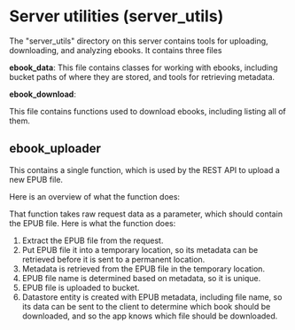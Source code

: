 # Server utilities (server_utils)

The "server_utils" directory on this server contains tools for uploading, downloading, and analyzing ebooks. It contains three files

**ebook_data**: This file contains classes for working with ebooks, including bucket paths of where they are stored, and tools for retrieving metadata.

**ebook_download**: 

This file contains functions used to download ebooks, including listing all of them.

## ebook_uploader

This contains a single function, which is used by the REST API to upload a new EPUB file.

Here is an overview of what the function does:

That function takes raw request data as a parameter, which should contain the EPUB file. Here is what the function does:

1. Extract the EPUB file from the request.
1. Put EPUB file it into a temporary location, so its metadata can be retrieved before it is sent to a permanent location.
1. Metadata is retrieved from the EPUB file in the temporary location.
1. EPUB file name is determined based on metadata, so it is unique.
1. EPUB file is uploaded to bucket.
1. Datastore entity is created with EPUB metadata, including file name, so its data can be sent to the client to determine which book should be downloaded, and so the app knows which file should be downloaded.